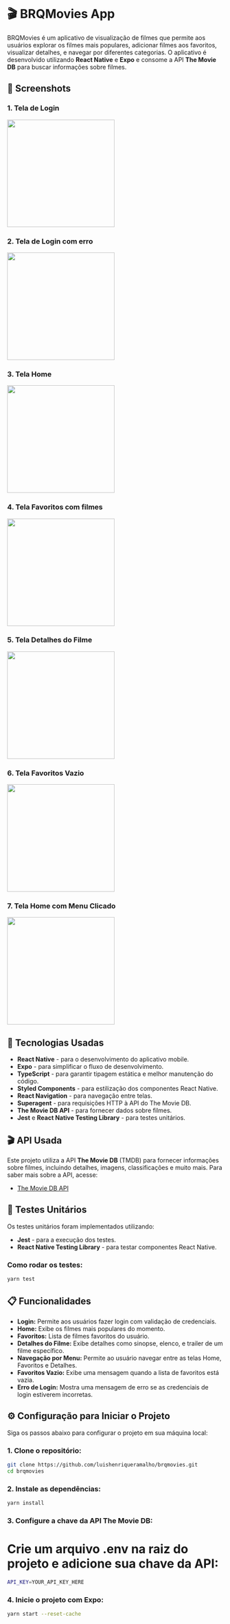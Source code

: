 # 🎬 BRQMovies App

BRQMovies é um aplicativo de visualização de filmes que permite aos usuários explorar os filmes mais populares, adicionar filmes aos favoritos, visualizar detalhes, e navegar por diferentes categorias. O aplicativo é desenvolvido utilizando **React Native** e **Expo** e consome a API **The Movie DB** para buscar informações sobre filmes.

## 📱 Screenshots

### 1. Tela de Login

<img src="path_to_image/tela-login.png" width="250"/>

### 2. Tela de Login com erro

<img src="path_to_image/tela-login-erro.png" width="250"/>

### 3. Tela Home

<img src="path_to_image/tela-home.png" width="250"/>

### 4. Tela Favoritos com filmes

<img src="path_to_image/tela-favoritos.png" width="250"/>

### 5. Tela Detalhes do Filme

<img src="path_to_image/tela-detalhes-filme.png" width="250"/>

### 6. Tela Favoritos Vazio

<img src="path_to_image/tela-favoritos-vazio.png" width="250"/>

### 7. Tela Home com Menu Clicado

<img src="path_to_image/tela-home-menu.png" width="250"/>

## 🚀 Tecnologias Usadas

- **React Native** - para o desenvolvimento do aplicativo mobile.
- **Expo** - para simplificar o fluxo de desenvolvimento.
- **TypeScript** - para garantir tipagem estática e melhor manutenção do código.
- **Styled Components** - para estilização dos componentes React Native.
- **React Navigation** - para navegação entre telas.
- **Superagent** - para requisições HTTP à API do The Movie DB.
- **The Movie DB API** - para fornecer dados sobre filmes.
- **Jest** e **React Native Testing Library** - para testes unitários.

## 🎬 API Usada

Este projeto utiliza a API **The Movie DB** (TMDB) para fornecer informações sobre filmes, incluindo detalhes, imagens, classificações e muito mais. Para saber mais sobre a API, acesse:

- [The Movie DB API](https://developers.themoviedb.org/3)

## 🧪 Testes Unitários

Os testes unitários foram implementados utilizando:

- **Jest** - para a execução dos testes.
- **React Native Testing Library** - para testar componentes React Native.

### Como rodar os testes:

```bash
yarn test
```

## 📋 Funcionalidades

- **Login:** Permite aos usuários fazer login com validação de credenciais.
- **Home:** Exibe os filmes mais populares do momento.
- **Favoritos:** Lista de filmes favoritos do usuário.
- **Detalhes do Filme:** Exibe detalhes como sinopse, elenco, e trailer de um filme específico.
- **Navegação por Menu:** Permite ao usuário navegar entre as telas Home, Favoritos e Detalhes.
- **Favoritos Vazio:** Exibe uma mensagem quando a lista de favoritos está vazia.
- **Erro de Login:** Mostra uma mensagem de erro se as credenciais de login estiverem incorretas.

## ⚙️ Configuração para Iniciar o Projeto

Siga os passos abaixo para configurar o projeto em sua máquina local:

### 1. Clone o repositório:

```bash
git clone https://github.com/luishenriqueramalho/brqmovies.git
cd brqmovies
```

### 2. Instale as dependências:

```bash
yarn install
```

### 3. Configure a chave da API The Movie DB:

# Crie um arquivo .env na raiz do projeto e adicione sua chave da API:

```bash
API_KEY=YOUR_API_KEY_HERE
```

### 4. Inicie o projeto com Expo:

```bash
yarn start --reset-cache
```
